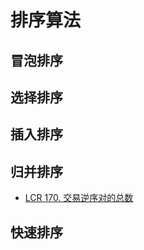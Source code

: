 # 排序算法

## 冒泡排序

## 选择排序

## 插入排序

## 归并排序

- [LCR 170. 交易逆序对的总数](/leetcode/其他/LCR%20170.%20交易逆序对的总数.md)

## 快速排序
